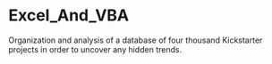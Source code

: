 # Excel_And_VBA

Organization and analysis of a database of four thousand Kickstarter projects in order to uncover any hidden trends.
